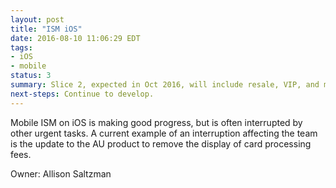 ```yaml
---
layout: post
title: "ISM iOS"
date: 2016-08-10 11:06:29 EDT
tags:
- iOS
- mobile
status: 3
summary: Slice 2, expected in Oct 2016, will include resale, VIP, and multiple ticket type support. With this release iOS will support 32% of events on ISM.
next-steps: Continue to develop.
---
```


Mobile ISM on iOS is making good progress, but is often interrupted by other urgent tasks. A current example of an interruption affecting the team is the update to the AU product to remove the display of card processing fees.

Owner: Allison Saltzman
